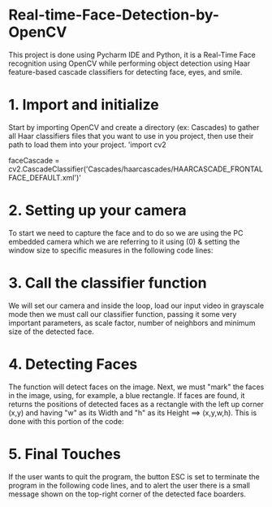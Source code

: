 # Real-time-Face-Detection-by-OpenCV
This project is done using Pycharm IDE and Python, it is a Real-Time Face recognition using OpenCV while performing object detection using Haar feature-based cascade classifiers for detecting face, eyes, and smile.
# 1. Import and initialize
Start by importing OpenCV and create a directory (ex: Cascades) to gather all Haar classifiers files that you want to use in you project, then use their path to load them into your project.
'import cv2 
 
faceCascade = cv2.CascadeClassifier('Cascades/haarcascades/HAARCASCADE_FRONTALFACE_DEFAULT.xml')'
# 2. Setting up your camera
To start we need to capture the face and to do so we are using the PC embedded camera which we are referring to it using (0) & setting the window size to specific measures in the following code lines:
# 3. Call the classifier function
We will set our camera and inside the loop, load our input video in grayscale mode then we must call our classifier function, passing it some very important parameters, as scale factor, number of neighbors and minimum size of the detected face.
# 4. Detecting Faces
The function will detect faces on the image. Next, we must "mark" the faces in the image, using, for example, a blue rectangle. If faces are found, it returns the positions of detected faces as a rectangle with the left up corner (x,y) and having "w" as its Width and "h" as its Height ==> (x,y,w,h). This is done with this portion of the code:
# 5. Final Touches
If the user wants to quit the program, the button ESC is set to terminate the program in the following code lines, and to alert the user there is a small message shown on the top-right corner of the detected face boarders.
